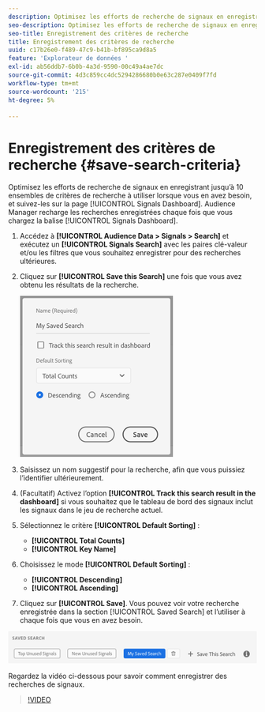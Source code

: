 ```yaml
---
description: Optimisez les efforts de recherche de signaux en enregistrant jusqu’à 10 jeux de critères de recherche à utiliser lorsque vous en avez besoin et en effectuant un suivi sur ces critères dans le tableau de bord. Audience Manager recharge les recherches enregistrées chaque fois que vous chargez le tableau de bord.
seo-description: Optimisez les efforts de recherche de signaux en enregistrant jusqu’à 10 jeux de critères de recherche à utiliser lorsque vous en avez besoin et en effectuant un suivi sur ces critères dans le tableau de bord. Audience Manager recharge les recherches enregistrées chaque fois que vous chargez le tableau de bord.
seo-title: Enregistrement des critères de recherche
title: Enregistrement des critères de recherche
uuid: c17b26e0-f489-47c9-b41b-bf895ca9d8a5
feature: 'Explorateur de données '
exl-id: ab56ddb7-6b0b-4a3d-9590-00c49a4ae7dc
source-git-commit: 4d3c859cc4dc5294286680b0e63c287e0409f7fd
workflow-type: tm+mt
source-wordcount: '215'
ht-degree: 5%

---
```


# Enregistrement des critères de recherche {#save-search-criteria}

Optimisez les efforts de recherche de signaux en enregistrant jusqu’à 10 ensembles de critères de recherche à utiliser lorsque vous en avez besoin, et suivez-les sur la page [!UICONTROL Signals Dashboard]. Audience Manager recharge les recherches enregistrées chaque fois que vous chargez la balise [!UICONTROL Signals Dashboard].

1. Accédez à **[!UICONTROL Audience Data > Signals > Search]** et exécutez un **[!UICONTROL Signals Search]** avec les paires clé-valeur et/ou les filtres que vous souhaitez enregistrer pour des recherches ultérieures.
1. Cliquez sur **[!UICONTROL Save this Search]** une fois que vous avez obtenu les résultats de la recherche.

   ![Résultat de l’étape](assets/save-search-criteria.png)
1. Saisissez un nom suggestif pour la recherche, afin que vous puissiez l’identifier ultérieurement.
1. (Facultatif) Activez l’option **[!UICONTROL Track this search result in the dashboard]** si vous souhaitez que le tableau de bord des signaux inclut les signaux dans le jeu de recherche actuel.
1. Sélectionnez le critère **[!UICONTROL Default Sorting]** :
   * **[!UICONTROL Total Counts]**
   * **[!UICONTROL Key Name]**
1. Choisissez le mode **[!UICONTROL Default Sorting]** :
   * **[!UICONTROL Descending]**
   * **[!UICONTROL Ascending]**
1. Cliquez sur **[!UICONTROL Save]**. Vous pouvez voir votre recherche enregistrée dans la section [!UICONTROL Saved Search] et l’utiliser à chaque fois que vous en avez besoin.

![recherche enregistrée](assets/saved-search.png)

Regardez la vidéo ci-dessous pour savoir comment enregistrer des recherches de signaux.

>[!VIDEO](https://video.tv.adobe.com/v/25147/)
